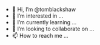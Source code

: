 - 👋 Hi, I’m @tomblackshaw
- 👀 I’m interested in ...
- 🌱 I’m currently learning ...
- 💞️ I’m looking to collaborate on ...
- 📫 How to reach me ...

<!---
tomblackshaw/tomblackshaw is a ✨ special ✨ repository because its `README.md` (this file) appears on your GitHub profile.
You can click the Preview link to take a look at your changes.
--->
